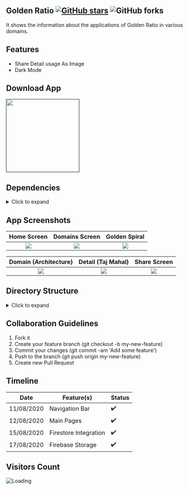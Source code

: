 ## Golden Ratio  [![GitHub stars](https://img.shields.io/github/stars/Dhanya-Abhirami/golden_ratio?style=social)](https://github.com/login?return_to=%2FDhanya-Abhirami%golden_ratio) ![GitHub forks](https://img.shields.io/github/forks/Dhanya-Abhirami/golden_ratio?style=social) 

It shows the information about the applications of Golden Ratio in various domains. 

## Features
* Share Detail usage As Image
* Dark Mode

## Download App
<a href=""><img src="https://play.google.com/intl/en_us/badges/static/images/badges/en_badge_web_generic.png" width="200"></img></a>


## Dependencies
<details>
     <summary> Click to expand </summary>
     
* [cached_network_image](https://pub.dev/packages/cached_network_image)
* [esys_flutter_share]() for Sharing Detail card.
     
</details>

## App Screenshots

Home Screen               |  Domains Screen               | Golden Spiral               
:-------------------------:|:-------------------------:|:-------------------------:|
![](https://github.com/Dhanya-Abhirami/golden_ratio/blob/master/screenshots/domains.jpeg?raw=true)|![](https://github.com/Dhanya-Abhirami/golden_ratio/blob/master/screenshots/domains.jpeg?raw=true)|![](https://github.com/Dhanya-Abhirami/golden_ratio/blob/master/screenshots/golden_spiral.jpeg?raw=true)|

Domain (Architecture)               |  Detail (Taj Mahal)               | Share Screen               |  
:-------------------------:|:-------------------------:|:-------------------------:|
![](https://github.com/Dhanya-Abhirami/golden_ratio/blob/master/screenshots/domain.jpeg?raw=true)|![](https://github.com/Dhanya-Abhirami/golden_ratio/blob/master/screenshots/detail.jpeg?raw=true)|![](https://github.com/Dhanya-Abhirami/golden_ratio/blob/master/screenshots/share.jpeg?raw=true)|

## Directory Structure
<details>
     <summary> Click to expand </summary>
</details>
  
## Collaboration Guidelines
1.  Fork it
2.  Create your feature branch (git checkout -b my-new-feature)
3.  Commit your changes (git commit -am 'Add some feature')
4.  Push to the branch (git push origin my-new-feature)
5.  Create new Pull Request

## Timeline

| Date | Feature(s) | Status | 
|--------|-------|-------|
| 11/08/2020 | Navigation Bar | :heavy_check_mark: |
| 12/08/2020 | Main Pages | :heavy_check_mark: |
| 15/08/2020 | Firestore Integration | :heavy_check_mark: |
| 17/08/2020 | Firebase Storage | :heavy_check_mark: |


## Visitors Count

<img align="left" src = "https://profile-counter.glitch.me/golden_ratio/count.svg" alt ="Loading">
